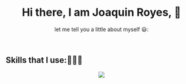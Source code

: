 <h1 align="center">Hi there, I am Joaquin Royes, 👋</h1> 


<p align="center">let me tell you a little about myself 😃:</p>
<br>
<h2>Skills that I use:👨🏻‍💻</h2>
<p align="center">
  <a href="https://skillicons.dev">
    <img src="https://skillicons.dev/icons?i=cs,java,py,linux,docker,ps&perline=12" />
  </a>
</p>


